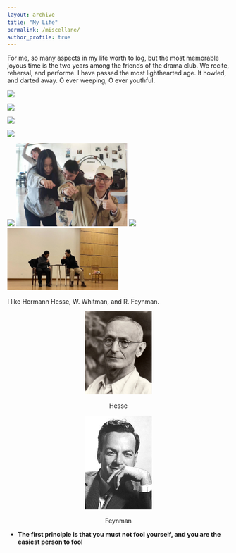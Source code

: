 ```yaml
---
layout: archive
title: "My Life"
permalink: /miscellane/
author_profile: true
---
```


For me, so many aspects in my life worth to log, but the most memorable joyous time is the two years among the friends of the drama club. We recite, rehersal, and performe. I have passed the most lighthearted age. It howled, and darted away. O ever weeping, O ever youthful.

<p style="display: flex;flex-flow: row wrap;flex: 1 0 50%;">  <img src="/_pages/age.jpg"  width="50%" height=""/></p>
<p style="display: flex;flex-flow: row wrap;flex: 1 0 50%;">  <img src="/_pages/age.jpg"  width="50%" height=""/></p>
<p style="display: flex;flex-flow: row wrap;flex: 1 0 50%;">  <img src="/_pages/age.jpg"  width="50%" height=""/></p>
<p style="display: flex;flex-flow: row wrap;flex: 1 0 50%;">  <img src="/_pages/age.jpg"  width="50%" height=""/></p>

 <img src="/_pages/age.jpg"  width="50%" height=""/>

<img src="/_pages/bus.jpg"  width="50%" height=""/>

<img src="/_pages/allofus.jpg"  width="50%" height=""/>

<img src="/_pages/meandhai.jpg"  width="50%" height=""/>

<p style="text-align:center;"> </p>

<p style="text-align:center;"> </p>

I like Hermann Hesse, W. Whitman, and R. Feynman.

<p style="text-align:center;"> <img src="/_pages/hesse.jpg"  width="30%" height=""/></p>

<p style="text-align:center;"> Hesse </p>

<p style="text-align:center;"> <img src="/_pages/feynman.jpg"  width="30%" height=""/></p>

<p style="text-align:center;"> Feynman </p>

- **The first principle is that you must not fool yourself, and you are the easiest person to fool**
